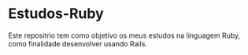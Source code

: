 # Estudos-Ruby

Este repositrio tem como objetivo os meus estudos na linguagem Ruby, como finalidade desenvolver usando Rails.

